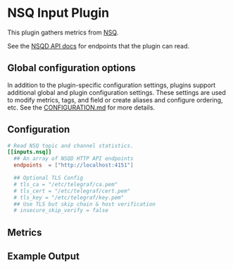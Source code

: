 # NSQ Input Plugin

This plugin gathers metrics from [NSQ](https://nsq.io/).

See the [NSQD API docs](https://nsq.io/components/nsqd.html) for endpoints that
the plugin can read.

## Global configuration options <!-- @/docs/includes/plugin_config.md -->

In addition to the plugin-specific configuration settings, plugins support
additional global and plugin configuration settings. These settings are used to
modify metrics, tags, and field or create aliases and configure ordering, etc.
See the [CONFIGURATION.md][CONFIGURATION.md] for more details.

[CONFIGURATION.md]: ../../../docs/CONFIGURATION.md

## Configuration

```toml @sample.conf
# Read NSQ topic and channel statistics.
[[inputs.nsq]]
  ## An array of NSQD HTTP API endpoints
  endpoints  = ["http://localhost:4151"]

  ## Optional TLS Config
  # tls_ca = "/etc/telegraf/ca.pem"
  # tls_cert = "/etc/telegraf/cert.pem"
  # tls_key = "/etc/telegraf/key.pem"
  ## Use TLS but skip chain & host verification
  # insecure_skip_verify = false
```

## Metrics

## Example Output
